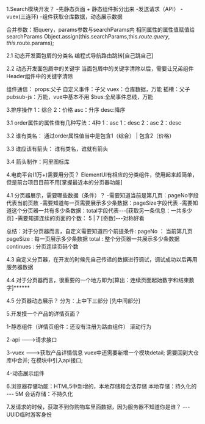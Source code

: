 1.Search模块开发？
-先静态页面 + 静态组件拆分出来
-发送请求（API）
-vuex(三连环)
-组件获取仓库数据，动态展示数据

合并参数：把query，params参数与searchParams内 相同属性的属性值赋值给 searchParams
Object.assign(this.searchParams,this.$route.query,this.$route.params);

2.1 动态开发面包屑的分类名
编程式导航路由跳转[自己跳自己]

2.2 动态开发面包屑中的关键字
当面包屑中的关键字清除以后，需要让兄弟组件Header组件中的关键字清除

组件通信：
props:父子
自定义事件：子父
vuex：仓库数据，万能
插槽：父子
pubsub-js：万能，vue中基本不用
$bus:全局事件总线，万能

3.排序操作
  1：综合  2：价格  asc：升序  desc:降序

3.1 order属性的属性值有几种写法：4种
  1：asc  1：desc  2：asc  2：desc

3.2 谁有类名：
通过order属性值当中是包含1（综合） | 包含2（价格）

3.3 谁应该有箭头：
谁有类名，谁就有箭头

3.4 箭头制作：阿里图标库

4.电商平台(1万+)需要用分页？
ElementUI有相应的分类组件，使用起来超简单，但是前台项目目前不用[掌握最近本的分页器功能]

4.1 分页器展示，需要哪些数据（条件）？
-需要知道当前是第几页：pageNo字段代表当前页数
-需要知道每一页需要展示多少条数据：pageSize字段代表
-需要知道这个分页器一共有多少条数据：total字段代表---[获取另一条信息：一共多少页]
-需要知道连续的页面的个数： 5 | 7 [奇数]---对称好看

总结：对于分页器而言，自定义需要知道四个前提条件:
pageNo ： 当前第几页
pageSize : 每一页展示多少条数据
total : 整个分页器一共展示多少条数据
continues : 分页连续页码个数

4.3 自定义分页器，在开发的时候先自己传递的数据进行调试，调试成功以后再用服务器数据

4.4 对于分页器而言，很重要的一个地方即为[算出：连续页面起始数字和结束数字]******

4.5 分页器动态展示？ 分为：上中下三部分 [先中间部分]

5.开发摸一个产品的详情页面？

1-静态组件（详情页组件：还没有注册为路由组件）
滚动行为

2-api --->请求接口

3-vuex --->获取产品详情信息
   vuex中还需要新增一个模块detail;
   需要回到大仓库中合并;
   在模块中引入api接口;

4-动态展示组件

6.浏览器存储功能：HTML5中新增的，本地存储和会话存储
本地存储：持久化的 --- 5M
会话存储：不持久化

7.发请求的时候，获取不到你购物车里面数据，因为服务器不知道你是谁？
---UUID临时游客身份

